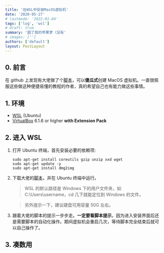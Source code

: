 ```yaml
---
title: '在WSL中安装MacOS虚拟机'
date: '2020-05-27'
# lastmode: '2022-01-04'
tags: ['log', 'wsl']
# draft: true
summary: '圆了我的苹果梦（没有'
# images: ['']
authors: ['default']
layout: PostLayout
---
```


## 0. 前言

在 github 上发现有大佬做了个[脚本](https://github.com/myspaghetti/macos-virtualbox)，可以**傻瓜式**创建 MacOS 虚拟机。一直很佩服这些做这种便捷易懂的教程的作者，真的希望自己也有能力做这些事情。

## 1. 环境

- [WSL](https://docs.microsoft.com/en-us/windows/wsl/install-win10) (Ubuntu)
- [VirtualBox](https://www.virtualbox.org/wiki/Downloads) 6.1.6 or higher **with Extension Pack**

## 2. 进入 WSL

1. 打开 Ubuntu 终端，首先安装必要的依赖项:

   ```
   sudo apt-get install coreutils gzip unzip xxd wget
   sudo apt-get update -y
   sudo apt-get install dmg2img
   ```

2. 下载大佬的[脚本](https://raw.githubusercontent.com/myspaghetti/macos-virtualbox/master/macos-guest-virtualbox.sh)，并在 Ubuntu 终端中运行。

   > WSL 的默认路径是 Windows 下的用户文件夹，如 C:\Users\username，cd 几下就能定位到 Windows 的文件。

   > 另外提示一下，建议硬盘可用容量 50G 左右。

3. 跟着大佬的脚本的提示一步步走。**一定要看脚本提示**，因为进入安装界面后还是需要脚本的自动化操作。期间虚拟机会重启几次，等待脚本完全结束后就可以自己操作了。

## 3. 凑数用
